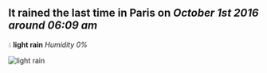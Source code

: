## It rained the last time in Paris on *October 1st 2016 around 06:09 am*
💧  **light rain** *Humidity 0%*

![light rain](http://openweathermap.org/img/w/10n.png)
